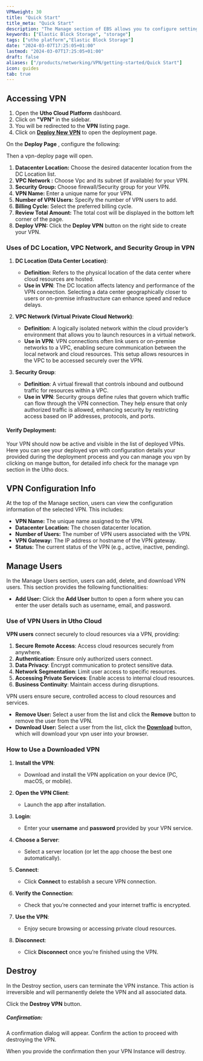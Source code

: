 ```yaml
---
VPNweight: 30
title: "Quick Start"
title_meta: "Quick Start"
description: "The Manage section of EBS allows you to configure settings, resize volumes, attach or detach them from instances, and destroy volumes when no longer needed."
keywords: ["Elastic Block Storage", "storage"]
tags: ["utho platform","Elastic Block Storage"]
date: "2024-03-07T17:25:05+01:00"
lastmod: "2024-03-07T17:25:05+01:00"
draft: false 
aliases: ["/products/networking/VPN/getting-started/Quick Start"]
icon: guides
tab: true
---
```


## **Accessing VPN**

1. Open the **Utho Cloud Platform** dashboard.
2. Click on **"VPN"** in the sidebar.
3. You will be redirected to the **VPN** listing page.
4. Click on **[Deploy New VPN](https://console.utho.com/vpn/deploy)** to open the deployment page.

On the  **Deploy Page** , configure the following:

Then a vpn-deploy page will open.

1. **Datacenter Location:** Choose the desired datacenter location from the DC Location list.
2. **VPC Network :** Choose Vpc and its subnet (if available) for your VPN.
3. **Security Group:** Choose firewall/Security group for your VPN.
4. **VPN Name:** Enter a unique name for your VPN.
5. **Number of VPN Users:** Specify the number of VPN users to add.
6. **Billing Cycle:** Select the preferred billing cycle.
7. **Review Total Amount:** The total cost will be displayed in the bottom left corner of the page.
8. **Deploy VPN:** Click the **Deploy VPN** button on the right side to create your VPN.

### Uses of DC Location, VPC Network, and Security Group in VPN

1. **DC Location (Data Center Location)**:

   - **Definition**: Refers to the physical location of the data center where cloud resources are hosted.
   - **Use in VPN**: The DC location affects latency and performance of the VPN connection. Selecting a data center geographically closer to users or on-premise infrastructure can enhance speed and reduce delays.
2. **VPC Network (Virtual Private Cloud Network)**:

   - **Definition**: A logically isolated network within the cloud provider’s environment that allows you to launch resources in a virtual network.
   - **Use in VPN**: VPN connections often link users or on-premise networks to a VPC, enabling secure communication between the local network and cloud resources. This setup allows resources in the VPC to be accessed securely over the VPN.
3. **Security Group**:

   - **Definition**: A virtual firewall that controls inbound and outbound traffic for resources within a VPC.
   - **Use in VPN**: Security groups define rules that govern which traffic can flow through the VPN connection. They help ensure that only authorized traffic is allowed, enhancing security by restricting access based on IP addresses, protocols, and ports.

#### Verify Deployment:

Your VPN should now be active and visible in the list of deployed VPNs.
Here you can see your deployed vpn with configuration details your provided during the deployment process and you can manage you vpn by clicking on mange button, for detailed info check for the manage vpn section in the Utho docs.

## VPN Configuration Info

At the top of the Manage section, users can view the configuration information of the selected VPN. This includes:

* **VPN Name:** The unique name assigned to the VPN.
* **Datacenter Location:** The chosen datacenter location.
* **Number of Users:** The number of VPN users associated with the VPN.
* **VPN Gateway:** The IP address or hostname of the VPN gateway.
* **Status:** The current status of the VPN (e.g., active, inactive, pending).

## Manage Users

In the Manage Users section, users can add, delete, and download VPN users. This section provides the following functionalities:

* **Add User:** Click the **Add User** button to open a form where you can enter the user details such as username, email, and password.

### Use of VPN Users in Utho Cloud

**VPN users** connect securely to cloud resources via a VPN, providing:

1. **Secure Remote Access**: Access cloud resources securely from anywhere.
2. **Authentication**: Ensure only authorized users connect.
3. **Data Privacy**: Encrypt communication to protect sensitive data.
4. **Network Segmentation**: Limit user access to specific resources.
5. **Accessing Private Services**: Enable access to internal cloud resources.
6. **Business Continuity**: Maintain access during disruptions.

VPN users ensure secure, controlled access to cloud resources and services.

* **Remove User:** Select a user from the list and click the **Remove** button to remove the user from the VPN.
* **Download User:** Select a user from the list, click the **[Download]()** button, which will download your vpn user into your browser.

### How to Use a Downloaded VPN

1. **Install the VPN**:

   - Download and install the VPN application on your device (PC, macOS, or mobile).
2. **Open the VPN Client**:

   - Launch the app after installation.
3. **Login**:

   - Enter your **username** and **password** provided by your VPN service.
4. **Choose a Server**:

   - Select a server location (or let the app choose the best one automatically).
5. **Connect**:

   - Click **Connect** to establish a secure VPN connection.
6. **Verify the Connection**:

   - Check that you’re connected and your internet traffic is encrypted.
7. **Use the VPN**:

   - Enjoy secure browsing or accessing private cloud resources.
8. **Disconnect**:

   - Click **Disconnect** once you’re finished using the VPN.

## Destroy

In the Destroy section, users can terminate the VPN instance. This action is irreversible and will permanently delete the VPN and all associated data.

Click the **Destroy VPN** button.

##### **Confirmation:**

A confirmation dialog will appear. Confirm the action to proceed with destroying the VPN.

When you provide the confirmation then your VPN Instance will destroy.
